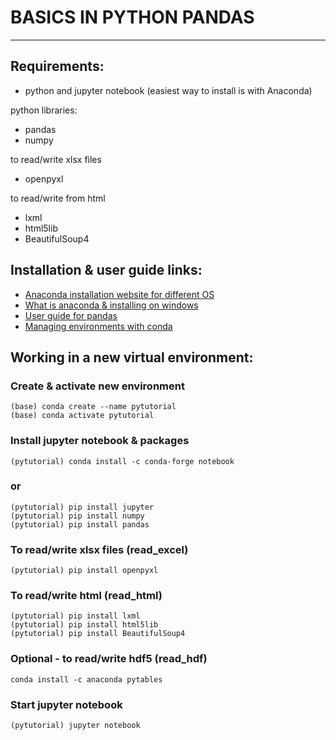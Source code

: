 # BASICS IN PYTHON PANDAS
-------------------------

## Requirements:
- python and jupyter notebook (easiest way to install is with Anaconda)

python libraries:
- pandas
- numpy

to read/write xlsx files
- openpyxl

to read/write from html
- lxml
- html5lib
- BeautifulSoup4


## Installation & user guide links:
- [Anaconda installation website for different OS](https://docs.anaconda.com/anaconda/install/)
- [What is anaconda & installing on windows](https://www.youtube.com/watch?v=Vt6loGK9Adc&t=49s)
- [User guide for pandas](https://pandas.pydata.org/pandas-docs/stable/getting_started/index.html)
- [Managing environments with conda](https://conda.io/projects/conda/en/latest/user-guide/tasks/manage-environments.html)


## Working in a new virtual environment:
### Create & activate new environment
```
(base) conda create --name pytutorial
(base) conda activate pytutorial
```
### Install jupyter notebook & packages
```
(pytutorial) conda install -c conda-forge notebook
```
### or
```
(pytutorial) pip install jupyter
(pytutorial) pip install numpy
(pytutorial) pip install pandas
```
### To read/write xlsx files (read_excel)
```
(pytutorial) pip install openpyxl
```
### To read/write html (read_html)
```
(pytutorial) pip install lxml
(pytutorial) pip install html5lib
(pytutorial) pip install BeautifulSoup4
```
### Optional - to read/write hdf5 (read_hdf)
```
conda install -c anaconda pytables
```
### Start jupyter notebook
```
(pytutorial) jupyter notebook
```



